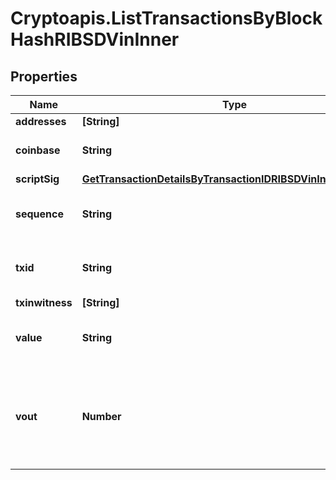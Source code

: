 # Cryptoapis.ListTransactionsByBlockHashRIBSDVinInner

## Properties

Name | Type | Description | Notes
------------ | ------------- | ------------- | -------------
**addresses** | **[String]** |  | 
**coinbase** | **String** | Represents the coinbase hex. | [optional] 
**scriptSig** | [**GetTransactionDetailsByTransactionIDRIBSDVinInnerScriptSig**](GetTransactionDetailsByTransactionIDRIBSDVinInnerScriptSig.md) |  | 
**sequence** | **String** | Represents the script sequence number. | 
**txid** | **String** | Represents the reference transaction identifier. | [optional] 
**txinwitness** | **[String]** |  | 
**value** | **String** | Represents the sent/received amount. | 
**vout** | **Number** | It refers to the index of the output address of this transaction. The index starts from 0. | [optional] 


